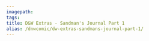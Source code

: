 ```yaml
---
imagepath:
tags:
title: D&W Extras - Sandman's Journal Part 1
alias: /dnwcomic/dw-extras-sandmans-journal-part-1/
---
```

